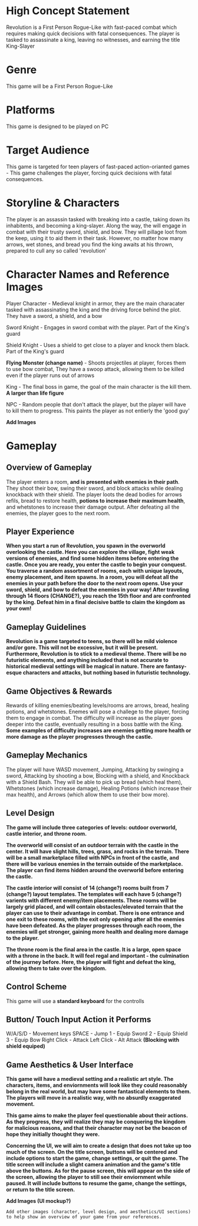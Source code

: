 # High Concept Statement
Revolution is a First Person Rogue-Like with fast-paced combat which requires making quick decisions with fatal consequences. The player is tasked to assassinate a king, leaving no witnesses, and earning the title King-Slayer

# Genre
This game will be a First Person Rogue-Like

# Platforms
This game is designed to be played on PC

# Target Audience
This game is targeted for teen players of fast-paced action-orianted games - This game challenges the player, forcing quick decisions with fatal consequences.

# Storyline & Characters
The player is an assassin tasked with breaking into a castle, taking down its inhabitents, and becoming a king-slayer. Along the way, the will engage in combat with their trusty sword, shield, and bow. They will pillage loot from the keep, using it to aid them in their task. However, no matter how many arrows, wet stones, and bread you find the king awaits at his thrown, prepared to cull any so called 'revolution'

# Character Names and Reference Images 
Player Character - Medieval knight in armor, they are the main characater tasked with assassinating the king and the driving force behind the plot. They have a sword, a shield, and a bow

Sword Knight - Engages in sword combat with the player. Part of the King's guard

Shield Knight - Uses a shield to get close to a player and knock them black. Part of the King's guard

**Flying Monster (change name)** - Shoots projectiles at player, forces them to use bow combat, They have a swoop attack, allowing them to be killed even if the player runs out of arrows

King - The final boss in game, the goal of the main character is the kill them. **A larger than life figure**

NPC - Random people that don't attack the player, but the player will have to kill them to progress. This paints the player as not entierly the 'good guy'

**Add Images**

# Gameplay

## Overview of Gameplay
The player enters a room, **and is presented with enemies in their path**. They shoot their bow, swing their sword, and block attacks while dealing knockback with their shield. The player loots the dead bodies for arrows refils, bread to restore health, **potions to increase their maximum health**, and whetstones to increase their damage output. After defeating all the enemies, the player goes to the next room.

## Player Experience
**When you start a run of Revolution, you spawn in the overworld overlooking the castle. Here you can explore the village, fight weak versions of enemies, and find some hidden items before entering the castle. Once you are ready, you enter the castle to begin your conquest. You traverse a random assortment of rooms, each with unique layouts, enemy placement, and item spawns. In a room, you will defeat all the enemies in your path before the door to the next room opens. Use your sword, shield, and bow to defeat the enemies in your way! After traveling through 14 floors (CHANGE?), you reach the 15th floor and are confronted by the king. Defeat him in a final decisive battle to claim the kingdom as your own!**

## Gameplay Guidelines
**Revolution is a game targeted to teens, so there will be mild violence and/or gore. This will not be excessive, but it will be present. Furthermore, Revolution is to stick to a medieval theme. There will be no futuristic elements, and anything included that is not accurate to historical medieval settings will be magical in nature. There are fantasy-esque characters and attacks, but nothing based in futuristic technology.**

## Game Objectives & Rewards
Rewards of killing enemies/beating levels/rooms are arrows, bread, healing potions, and whetstones. Enemes will pose a challege to the player, forcing them to engage in combat. The difficulty will increase as the player goes deeper into the castle, eventually resulting in a boss battle with the King. **Some examples of difficulty increases are enemies getting more health or more damage as the player progresses through the castle.**

## Gameplay Mechanics
The player will have WASD movement, Jumping, Attacking by swinging a sword, Attacking by shooting a bow, Blocking with a shield, and Knockback with a Shield Bash. They will be able to pick up bread (which heal them), Whetstones (which increase damage), Healing Potions (which increase their max health), and Arrows (which allow them to use their bow more).

## Level Design
**The game will include three categories of levels: outdoor overworld, castle interior, and throne room.**

**The overworld will consist of an outdoor terrain with the castle in the center. It will have slight hills, trees, grass, and rocks in the terrain. There will be a small marketplace filled with NPCs in front of the castle, and there will be various enemies in the terrain outside of the marketplace. The player can find items hidden around the overworld before entering the castle.**

**The castle interior will consist of 14 (change?) rooms built from 7 (change?) layout templates. The templates will each have 5 (change?) varients with different enemy/item placements. These rooms will be largely grid placed, and will contain obstacles/elevated terrain that the player can use to their advantage in combat. There is one entrance and one exit to these rooms, with the exit only opening after all the enemies have been defeated. As the player progresses through each room, the enemies will get stronger, gaining more health and dealing more damage to the player.**

**The throne room is the final area in the castle. It is a large, open space with a throne in the back. It will feel regal and important - the culmination of the journey before. Here, the player will fight and defeat the king, allowing them to take over the kingdom.**

## Control Scheme
This game will use a **standard keyboard** for the controlls

## Button/ Touch Input	Action it Performs
W/A/S/D - Movement keys
SPACE - Jump
1 - Equip Sword
2 - Equip Shield
3 - Equip Bow
Right Click - Attack
Left Click - Alt Attack **(Blocking with shield equiped)**

## Game Aesthetics & User Interface
**This game will have a medieval setting and a realistic art style. The characters, items, and enviornments will look like they could reasonably belong in the real world, but may have some fantastical elements to them. The players will move in a realistic way, with no absurdly exaggerated movement.**

**This game aims to make the player feel questionable about their actions. As they progress, they will realize they may be conquering the kingdom for malicious reasons, and that their character may not be the beacon of hope they initially thought they were.**

**Concerning the UI, we will aim to create a design that does not take up too much of the screen. On the title screen, buttons will be centered and include options to start the game, change settings, or quit the game. The title screen will include a slight camera animation and the game's title above the buttons. As for the pause screen, this will appear on the side of the screen, allowing the player to still see their enviornment while paused. It will include buttons to resume the game, change the settings, or return to the title screen.**

**Add Images (UI mockup?)**
	
	Add other images (character, level design, and aesthetics/UI sections) to help show an overview of your game from your references.


